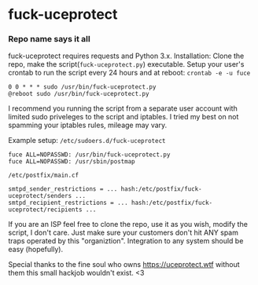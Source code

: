 # fuck-uceprotect
### Repo name says it all


fuck-uceprotect requires requests and Python 3.x.
Installation:
Clone the repo, make the script(`fuck-uceprotect.py`) executable.
Setup your user's crontab to run the script every 24 hours and at reboot:
`crontab -e -u fuce`
```cron
0 0 * * * sudo /usr/bin/fuck-uceprotect.py
@reboot sudo /usr/bin/fuck-uceprotect.py
```
I recommend you running the script from a separate user account with limited sudo priveleges to the script and iptables. I tried my best on not spamming your iptables rules, mileage may vary.

Example setup:
`/etc/sudoers.d/fuck-uceprotect`
```
fuce ALL=NOPASSWD: /usr/bin/fuck-uceprotect.py
fuce ALL=NOPASSWD: /usr/sbin/postmap
```

`/etc/postfix/main.cf`
```
smtpd_sender_restrictions = ... hash:/etc/postfix/fuck-uceprotect/senders ...
smtpd_recipient_restrictions = ... hash:/etc/postfix/fuck-uceprotect/recipients ...
```

If you are an ISP feel free to clone the repo, use it as you wish, modify the script, I don't care. Just make sure your customers don't hit ANY spam traps operated by this "organiztion". Integration to any system should be easy (hopefully).

Special thanks to the fine soul who owns https://uceprotect.wtf without them this small hackjob wouldn't exist. <3

